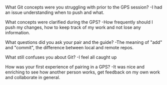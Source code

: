 What Git concepts were you struggling with prior to the GPS session?
  -I had an issue understanding when to push and what.

What concepts were clarified during the GPS?
  -How frequently should I push my changes, how to keep track of my work and not lose any information.

What questions did you ask your pair and the guide?
  -The meaning of "add" and "commit", the difference between local and remote repos.

What still confuses you about Git?
  -I feel all caught up

How was your first experience of pairing in a GPS?
  -It was nice and enriching to see how another person works, get feedback on my own work and collaborate in general.
    